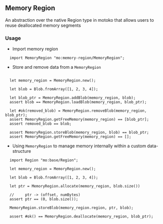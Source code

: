 ## Memory Region
An abstraction over the native Region type in motoko that allows users to reuse deallocated memory segments

### Usage
- Import memory region
```motoko
  import MemoryRegion "mo:memory-region/MemoryRegion";
```

- Store and remove data from a `MemoryRegion`
```motoko

  let memory_region = MemoryRegion.new();

  let blob = Blob.fromArray([1, 2, 3, 4]);

  let blob_ptr = MemoryRegion.addBlob(memory_region, blob);
  assert blob == MemoryRegion.loadBlob(memory_region, blob_ptr);

  let #ok(removed_blob) = MemoryRegion.removeBlob(memory_region, blob_ptr);
  assert MemoryRegion.getFreeMemory(memory_region) == [blob_ptr];
  assert removed_blob == blob;

  assert MemoryRegion.storeBlob(memory_region, blob) == blob_ptr;
  assert MemoryRegion.getFreeMemory(memory_region) == [];
```

- Using `MemoryRegion` to manage memory internally within a custom data-structure
```motoko
  import Region "mo:base/Region";

  let memory_region = MemoryRegion.new();

  let blob = Blob.fromArray([1, 2, 3, 4]);

  let ptr = MemoryRegion.allocate(memory_region, blob.size()) 

  //     ptr -> (offset, numBytes)
  assert ptr == (0, blob.size());

  MemoryRegion.storeBlob(memory_region.region, ptr, blob);

  assert #ok() == MemoryRegion.deallocate(memory_region, blob_ptr);
  
```